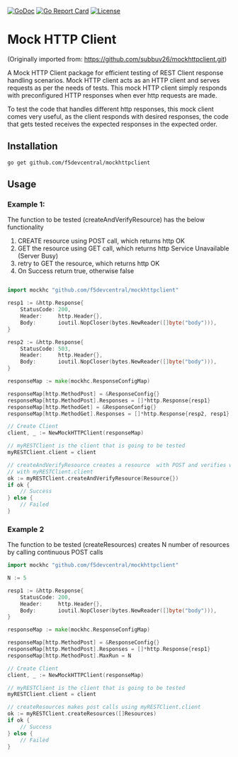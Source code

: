[![GoDoc](https://godoc.org/github.com/subbuv26/mockhttpclient?status.svg)](https://pkg.go.dev/github.com/subbuv26/mockhttpclient)
[![Go Report Card](https://goreportcard.com/badge/github.com/subbuv26/mockhttpclient)](https://goreportcard.com/report/github.com/subbuv26/mockhttpclient)
[![License](https://img.shields.io/badge/License-Apache%202.0-blue.svg)](https://opensource.org/licenses/Apache-2.0)

# Mock HTTP Client

(Originally imported from: https://github.com/subbuv26/mockhttpclient.git)

A Mock HTTP Client package for efficient testing of REST Client response handling scenarios. 
Mock HTTP client acts as an HTTP client and serves requests as per the needs of tests.
This mock HTTP client simply responds with preconfigured HTTP responses when ever http requests are made.

To test the code that handles different http responses, this mock client comes very useful,
as the client responds with desired responses, the code that gets tested receives the expected responses in the expected order.

## Installation

```
go get github.com/f5devcentral/mockhttpclient
```

## Usage
### Example 1:
The function to be tested (createAndVerifyResource) has the below functionality
1. CREATE resource using POST call, which returns http OK
2. GET the resource using GET call, which returns http Service Unavailable (Server Busy)
3. retry to GET the resource, which returns http OK
4. On Success return true, otherwise false


```go

import mockhc "github.com/f5devcentral/mockhttpclient"

resp1 := &http.Response{
    StatusCode: 200,
    Header:     http.Header{},
    Body:       ioutil.NopCloser(bytes.NewReader([]byte("body"))),
}

resp2 := &http.Response{
    StatusCode: 503,
    Header:     http.Header{},
    Body:       ioutil.NopCloser(bytes.NewReader([]byte("body"))),
}

responseMap := make(mockhc.ResponseConfigMap)

responseMap[http.MethodPost] = &ResponseConfig{}
responseMap[http.MethodPost].Responses = []*http.Response{resp1}
responseMap[http.MethodGet] = &ResponseConfig{}
responseMap[http.MethodGet].Responses = []*http.Response{resp2, resp1}

// Create Client
client, _ := NewMockHTTPClient(responseMap)

// myRESTClient is the client that is going to be tested
myRESTClient.client = client

// createAndVerifyResource creates a resource  with POST and verifies with GET
// with myRESTClient.client
ok := myRESTClient.createAndVerifyResource(Resource{})
if ok {
	// Success 
} else {
	// Failed
}

```

### Example 2
The function to be tested (createResources) creates N number of resources by calling continuous POST calls

```go
import mockhc "github.com/f5devcentral/mockhttpclient"

N := 5

resp1 := &http.Response{
    StatusCode: 200,
    Header:     http.Header{},
    Body:       ioutil.NopCloser(bytes.NewReader([]byte("body"))),
}

responseMap := make(mockhc.ResponseConfigMap)

responseMap[http.MethodPost] = &ResponseConfig{}
responseMap[http.MethodPost].Responses = []*http.Response{resp1}
responseMap[http.MethodPost].MaxRun = N

// Create Client
client, _ := NewMockHTTPClient(responseMap)

// myRESTClient is the client that is going to be tested
myRESTClient.client = client

// createResources makes post calls using myRESTClient.client
ok := myRESTClient.createResources([]Resources)
if ok {
    // Success 
} else {
    // Failed
}

```
